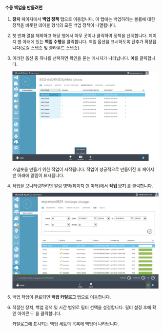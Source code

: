 <!--author=SharS last changed: 9/17/15-->

#### <a name="to-create-a-manual-backup"></a>수동 백업을 만들려면
1. **장치** 페이지에서 **백업 정책** 탭으로 이동합니다. 이 탭에는 백업하려는 볼륨에 대한 정책을 비롯한 테이블 형식의 모든 백업 정책이 나열됩니다.
2. 첫 번째 열을 제외하고 해당 행에서 아무 곳이나 클릭하여 정책을 선택합니다. 페이지 맨 아래에 있는 **백업 수행**을 클릭합니다. 백업 옵션을 표시하도록 단추가 확장됩니다(로컬 스냅숏 및 클라우드 스냅숏). 
3. 이러한 옵션 중 하나를 선택하면 확인을 묻는 메시지가 나타납니다. **예**를 클릭합니다. 
   
    ![수동 백업1 만들기](./media/storsimple-create-manual-backup-gov/HCS_CreateManualBackup1-gov-include.png)
   
    스냅숏을 만들기 위한 작업이 시작됩니다. 작업이 성공적으로 만들어진 후 페이지 맨 아래에 알림이 표시됩니다.
4. 작업을 모니터링하려면 알림 영역(페이지 맨 아래)에서 **작업 보기** 를 클릭합니다. 
   
    ![수동 백업2 만들기](./media/storsimple-create-manual-backup-gov/HCS_CreateManualBackup2-gov-include.png)
5. 백업 작업이 완료되면 **백업 카탈로그** 탭으로 이동합니다.
6. 적절한 장치, 백업 정책 및 시간 범위로 필터 선택을 설정합니다. 필터 설정 후에 확인 아이콘 ![확인 아이콘](./media/storsimple-create-manual-backup/HCS_CheckIcon-include.png) 을 클릭합니다.
   
   카탈로그에 표시되는 백업 세트의 목록에 백업이 나타납니다.



<!--HONumber=Nov16_HO3-->


